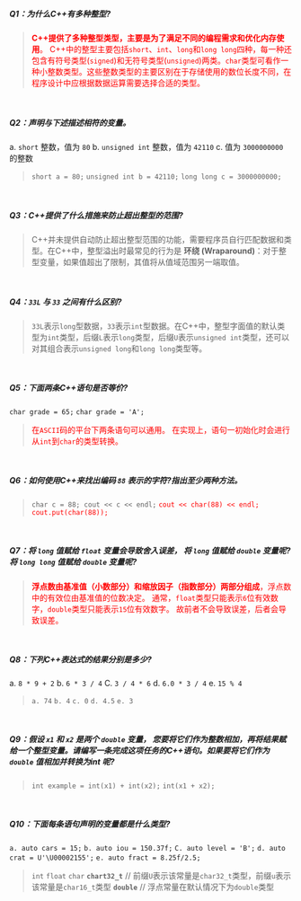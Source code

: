 ##### Q1：为什么C++有多种整型?
> <span style="color:red;"> **C++提供了多种整型类型，主要是为了满足不同的编程需求和优化内存使用**。
C++中的整型主要包括`short`、`int`、`long`和`long long`四种，每一种还包含有符号类型(`signed`)和无符号类型(`unsigned`)两类。`char`类型可看作一种小整数类型。这些整数类型的主要区别在于存储使用的数位长度不同，在程序设计中应根据数据运算需要选择合适的类型。</span>

<br>

##### Q2：声明与下述描述相符的变量。
a. `short` 整数，值为 `80`
b. `unsigned int` 整数，值为 `42110`
c. 值为 `3000000000` 的整数
> `short a = 80;`
> `unsigned int b = 42110;`
> `long long c = 3000000000;`

<br>

##### Q3：C++提供了什么措施来防止超出整型的范围?
> C++并未提供自动防止超出整型范围的功能，需要程序员自行匹配数据和类型。在C++中，整型溢出时最常见的行为是 **环绕 (Wraparound)**：对于整型变量，如果值超出了限制，其值将从值域范围另一端取值。

<br>

##### Q4：`33L` 与 `33` 之间有什么区别?
> `33L`表示`long`型数据，`33`表示`int`型数据。在C++中，整型字面值的默认类型为`int`类型，后缀`L`表示`long`类型，后缀`U`表示`unsigned int`类型，还可以对其组合表示`unsigned long`和`long long`类型等。

<br>

##### Q5：下面两条C++语句是否等价?
`char grade = 65;`
`char grade = 'A';`
> <span style="color:red;"> 在`ASCII`码的平台下两条语句可以通用。
在实现上，语句一初始化时会进行从`int`到`char`的类型转换。 </span>

<br>

##### Q6：如何使用C++来找出编码 `88` 表示的字符?指出至少两种方法。
> `char c = 88; cout << c << endl;`
> <span style="color:red;"> `cout << char(88) << endl;` </span>
> <span style="color:red;"> `cout.put(char(88));` </span>

<br>

##### Q7：将 `long` 值赋给 `float` 变量会导致舍入误差， 将 `long` 值赋给 `double` 变量呢? 将 `long long` 值赋给 `double` 变量呢?
> <span style="color:red;"> **浮点数由基准值（小数部分）和缩放因子（指数部分）两部分组成**，浮点数中的有效位由基准值的位数决定。
通常，`float`类型只能表示`6`位有效数字，`double`类型只能表示`15`位有效数字。
故前者不会导致误差，后者会导致误差。 </span>

<br>

##### Q8：下列C++表达式的结果分别是多少?
a. `8 * 9 + 2`
b. `6 * 3 / 4`
C. `3 / 4 * 6`
d. `6.0 * 3 / 4`
e. `15 % 4`
> `a. 74`
> `b. 4`
> `c. 0`
> `d. 4.5`
> `e. 3`

<br>

##### Q9：假设 `x1` 和 `x2` 是两个 `double` 变量， 您要将它们作为整数相加，再将结果赋给一个整型变量。请编写一条完成这项任务的C++语句。如果要将它们作为 `double` 值相加并转换为int 呢?
> `int example = int(x1) + int(x2);`
> `int(x1 + x2);`

<br>

##### Q10：下面每条语句声明的变量都是什么类型?
`a. auto cars = 15;`
`b. auto iou = 150.37f;`
`C. auto level = 'B';`
`d. auto crat = U'\U00002155';`
`e. auto fract = 8.25f/2.5;`
> `int`
> `float`
> `char`
> **`chart32_t`** // 前缀`U`表示该常量是`char32_t`类型，前缀`u`表示该常量是`char16_t`类型
> **`double`** // 浮点常量在默认情况下为`double`类型

<br>

